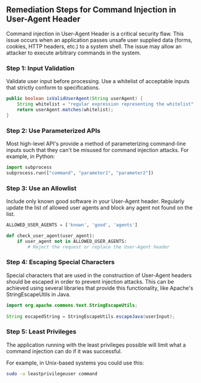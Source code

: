 

## Remediation Steps for Command Injection in User-Agent Header
Command injection in User-Agent Header is a critical security flaw. This issue occurs when an application passes unsafe user supplied data (forms, cookies, HTTP headers, etc.) to a system shell. The issue may allow an attacker to execute arbitrary commands in the system.

### Step 1: Input Validation
Validate user input before processing. Use a whitelist of acceptable inputs that strictly conform to specifications.
```java
public boolean isValidUserAgent(String userAgent) {
    String whitelist = "regular expression representing the whitelist";
    return userAgent.matches(whitelist);
}
```
### Step 2: Use Parameterized APIs
Most high-level API's provide a method of parameterizing command-line inputs such that they can't be misused for command injection attacks. For example, in Python:
```python
import subprocess
subprocess.run(["command", "parameter1", "parameter2"])
```
### Step 3: Use an Allowlist 
Include only known good software in your User-Agent header. Regularly update the list of allowed user agents and block any agent not found on the list.

```python
ALLOWED_USER_AGENTS = ['known', 'good', 'agents']

def check_user_agent(user_agent):
    if user_agent not in ALLOWED_USER_AGENTS:
        # Reject the request or replace the User-Agent header
```
### Step 4: Escaping Special Characters
Special characters that are used in the construction of User-Agent headers should be escaped in order to prevent injection attacks. This can be achieved using several libraries that provide this functionality, like Apache's StringEscapeUtils in Java.

```java
import org.apache.commons.text.StringEscapeUtils;
 
String escapedString = StringEscapeUtils.escapeJava(userInput);
```
### Step 5: Least Privileges
The application running with the least privileges possible will limit what a command injection can do if it was successful.

For example, in Unix-based systems you could use this:
```bash
sudo -u leastprivilegeuser command
```